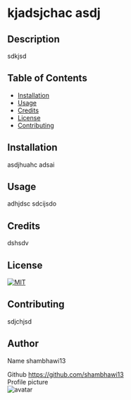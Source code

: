# kjadsjchac asdj

## Description
sdkjsd

## Table of Contents 
* [Installation](#installation)
* [Usage](#usage)
* [Credits](#credits)
* [License](#license)
* [Contributing](#contributing)


## Installation
asdjhuahc adsai

## Usage
adhjdsc sdcijsdo

## Credits
dshsdv

## License
[![MIT](https://img.shields.io/badge/License-MIT-blue.svg)](https://lbesson.mit-license.org/)

## Contributing
sdjchjsd




## Author
Name shambhawi13 <br/> 

Github https://github.com/shambhawi13 <br/> 
Profile picture  <br/> ![avatar](https://github.com/shambhawi13.png)